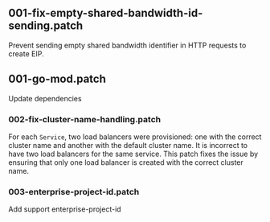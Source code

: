 ## 001-fix-empty-shared-bandwidth-id-sending.patch

Prevent sending empty shared bandwidth identifier in HTTP requests to create EIP.

## 001-go-mod.patch

Update dependencies

### 002-fix-cluster-name-handling.patch

For each `Service`, two load balancers were provisioned: one with the correct cluster name and another with the default cluster name. It is incorrect to have two load balancers for the same service. This patch fixes the issue by ensuring that only one load balancer is created with the correct cluster name.

### 003-enterprise-project-id.patch

Add support enterprise-project-id
